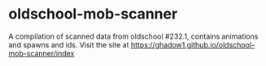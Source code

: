 # oldschool-mob-scanner
A compilation of scanned data from oldschool #232.1, contains animations and spawns and ids. Visit the site at https://ghadow1.github.io/oldschool-mob-scanner/index
